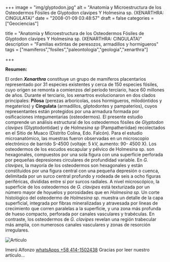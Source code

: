 +++
image = "img/glyptodon.jpg" 
alt = "Anatomía y Microestructura de los Osteodermos Fósiles de Glyptodon clavipes Y Holmesina sp. (XENARTHRA: CINGULATA)" 
date = "2008-01-09 03:48:57"
draft = false 
categories = ["Geociencias"] 

title = "Anatomía y Microestructura de los Osteodermos Fósiles de Glyptodon clavipes Y Holmesina sp. (XENARTHRA: CINGULATA)" 
description = "Familias extintas de peresozos, armadillos y hormigueros" 
tags = ["mamiferos","fosiles","paleontologia","geologia","xenarthra"] 

+++

**Resumen:**

El orden ***Xenarthra*** constituye un grupo de mamíferos placentarios representado por 31 especies existentes y cerca de 150 especies fósiles, cuyo origen se remonta a comienzos del período terciario, hace 60 millones de años. Durante el terciario, los xenartros evolucionaron en dos clados principales: **Pilosa** (perezas arborícolas, osos hormigueros, milodóntidos y megaterios) y **Cingulata** (armadillos, gliptodontes y pampaterios), cuyos representantes están protegidos por una armadura formada por osificaciones integumentarias (osteodermos). El presente estudio comprende un análisis estructural de los osteodermos fósiles de *Glyptodon clavipes* (Glyptodontidae) y de *Holmesina sp* (Pampatheriidae) recolectados en el Sitio de Muaco (Distrito Colina, Edo. Falcón). Para el estudio microanatómico, las muestras fueron observadas en un microscopio electrónico de barrido S-4500 (voltaje: 5 kV, aumento: 90- 4500 X). Los osteodermos de los escudos escapular y pélvico de Holmesina sp. son hexagonales, compuestos por una sola figura con una superficie perforada por pequeñas depresiones circulares de profundidad variable. En *G. clavipes*, la mayoría de los osteodermos son hexagonales y están constituidos por una figura central con una pequeña depresión o cuenca, delimitada por un surco central profundo y rodeada de seis a ocho figuras periféricas, divididas entre sí por surcos radiales. A nivel microscópico, la superficie de los osteodermos de *G. clavipes* está texturizada por un número mayor de hoyuelos y porosidades que en *Holmesina sp.* Un corte histológico del osteodermo de *Holmesina sp.* muestra un detalle de la capa superficial, integrada por fibras mineralizadas y atravesada por líneas de crecimiento que corren paralelas a la superficie, y una zona más profunda de hueso compacto, perforada por canales vasculares y trabéculas. En contraste, los osteodermos de *G. clavipes* revelan una región trabecular más amplia, con numerosos canales vasculares y zonas de resorción irregulares. 

![Articulo](/img/xenartrosCingulados.jpg "paper")

Imerú Alfonzo [whatsApps +58 414-1502438](https://wa.me/584141502438)
Gracias por leer nuestro artículo...

